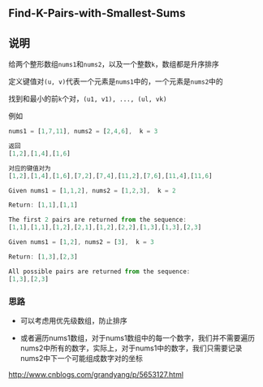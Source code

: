 ## Find-K-Pairs-with-Smallest-Sums

## 说明

给两个整形数组`nums1`和`nums2`，以及一个整数`k`，数组都是升序排序

定义键值对`(u, v)`代表一个元素是`nums1`中的，一个元素是`nums2`中的

找到和最小的前`k`个对，`(u1, v1), ..., (ul, vk)`

例如

```js
nums1 = [1,7,11], nums2 = [2,4,6],  k = 3

返回
[1,2],[1,4],[1,6]

对应的键值对为
[1,2],[1,4],[1,6],[7,2],[7,4],[11,2],[7,6],[11,4],[11,6]
```

```js
Given nums1 = [1,1,2], nums2 = [1,2,3],  k = 2

Return: [1,1],[1,1]

The first 2 pairs are returned from the sequence:
[1,1],[1,1],[1,2],[2,1],[1,2],[2,2],[1,3],[1,3],[2,3]
```

```js
Given nums1 = [1,2], nums2 = [3],  k = 3 

Return: [1,3],[2,3]

All possible pairs are returned from the sequence:
[1,3],[2,3]
```

### 思路

- 可以考虑用优先级数组，防止排序

- 或者遍历nums1数组，对于nums1数组中的每一个数字，我们并不需要遍历nums2中所有的数字，实际上，对于nums1中的数字，我们只需要记录nums2中下一个可能组成数字对的坐标

http://www.cnblogs.com/grandyang/p/5653127.html